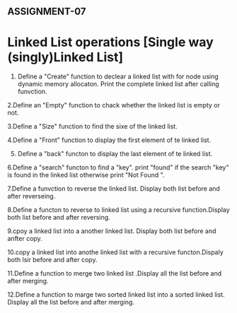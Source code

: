 ## ASSIGNMENT-07

# Linked List operations [Single way (singly)Linked List]

1. Define a "Create" function to declear a linked list with for node using dynamic memory
allocaton. Print the complete linked list after calling funvction.

2.Define an "Empty" function to chack whether the linked list is empty or not.

3.Define a "Size" function   to find the sixe of the linked list.

4.Define a "Front" function to display the first element of te linked list.

5. Define a "back" functon to display the last element of te linked list.

6.Define a "search" functon to find a "key". print "found" if the search "key"  is found in
the linked list otherwise print "Not Found ".

7.Define  a funvction to reverse the linked list. Display both list before and after reverseing.

8.Define a functon to reverse to linked list using a recursive function.Display both list before and after
reversing.

9.cpoy a linked list into a another linked list. Display both list before and anfter copy.

10.copy a linked list into anothe linked list with a recursive functon.Dispaly both lsir before and after copy.

11.Define a function to merge two linked list .Display all the list before and after merging.

12.Define a function to marge two sorted linked list into a sorted linked list. Display all the list before and after
merging.
